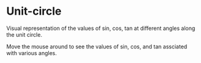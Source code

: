 # Unit-circle
Visual representation of the values of sin, cos, tan at different angles along the unit circle.

Move the mouse around to see the values of sin, cos, and tan assciated with various angles.
